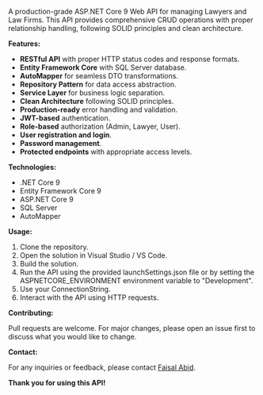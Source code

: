 A production-grade ASP.NET Core 9 Web API for managing Lawyers and Law Firms. This API provides comprehensive CRUD operations with proper relationship handling, following SOLID principles and clean architecture.

**Features:**

- **RESTful API** with proper HTTP status codes and response formats.
- **Entity Framework Core** with SQL Server database.
- **AutoMapper** for seamless DTO transformations.
- **Repository Pattern** for data access abstraction.
- **Service Layer** for business logic separation.
- **Clean Architecture** following SOLID principles.
- **Production-ready** error handling and validation.
- **JWT-based** authentication.
- **Role-based** authorization (Admin, Lawyer, User).
- **User registration and login**.
- **Password management**.
- **Protected endpoints** with appropriate access levels.

**Technologies:**

- .NET Core 9
- Entity Framework Core 9
- ASP.NET Core 9
- SQL Server
- AutoMapper

**Usage:**

1. Clone the repository.
2. Open the solution in Visual Studio / VS Code.
3. Build the solution.
4. Run the API using the provided launchSettings.json file or by setting the ASPNETCORE_ENVIRONMENT environment variable to "Development".
5. Use your ConnectionString.
6. Interact with the API using HTTP requests.

**Contributing:**

Pull requests are welcome. For major changes, please open an issue first to discuss what you would like to change.

**Contact:**

For any inquiries or feedback, please contact [Faisal Abid](https://github.com/ifaisalabid1).

**Thank you for using this API!**
